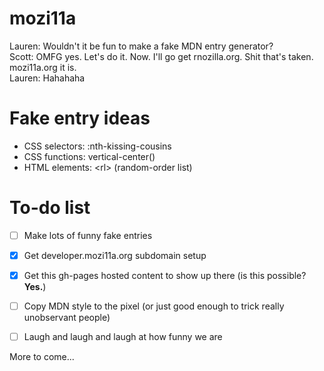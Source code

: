 mozi11a
========
Lauren: Wouldn't it be fun to make a fake MDN entry generator?  
Scott:  OMFG yes. Let's do it. Now. I'll go get rnozilla.org. Shit that's taken. mozi11a.org it is.  
Lauren: Hahahaha

Fake entry ideas
================
* CSS selectors: :nth-kissing-cousins
* CSS functions: vertical-center()
* HTML elements: \<rl\> (random-order list)

To-do list
==========
- [ ] Make lots of funny fake entries
- [x] Get developer.mozi11a.org subdomain setup
- [x] Get this gh-pages hosted content to show up there (is this possible? __Yes.__)
- [ ] Copy MDN style to the pixel (or just good enough to trick really unobservant people)
- [ ] Laugh and laugh and laugh at how funny we are


More to come...
